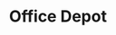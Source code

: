 ---
title: "Office Depot"
url: /charlotte/office-depot-north-sharon-amity-road/
shop: Schreibwaren
---